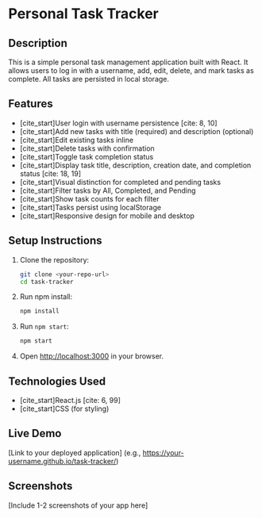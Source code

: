 # Personal Task Tracker

## Description
This is a simple personal task management application built with React. It allows users to log in with a username, add, edit, delete, and mark tasks as complete. All tasks are persisted in local storage.

## Features
* [cite_start]User login with username persistence [cite: 8, 10]
* [cite_start]Add new tasks with title (required) and description (optional) 
* [cite_start]Edit existing tasks inline 
* [cite_start]Delete tasks with confirmation 
* [cite_start]Toggle task completion status 
* [cite_start]Display task title, description, creation date, and completion status [cite: 18, 19]
* [cite_start]Visual distinction for completed and pending tasks 
* [cite_start]Filter tasks by All, Completed, and Pending 
* [cite_start]Show task counts for each filter 
* [cite_start]Tasks persist using localStorage 
* [cite_start]Responsive design for mobile and desktop 

## Setup Instructions
1.  Clone the repository:
    ```bash
    git clone <your-repo-url>
    cd task-tracker
    ```
2.  Run npm install:
    ```bash
    npm install
    ```
3.  Run `npm start`:
    ```bash
    npm start
    ```
4.  Open [http://localhost:3000](http://localhost:3000) in your browser.

## Technologies Used
* [cite_start]React.js [cite: 6, 99]
* [cite_start]CSS (for styling) 

## Live Demo
[Link to your deployed application] (e.g., https://your-username.github.io/task-tracker/)

## Screenshots
[Include 1-2 screenshots of your app here]